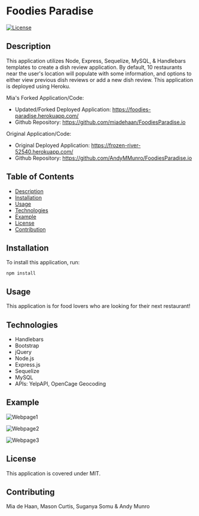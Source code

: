 # Foodies Paradise

[![License](https://img.shields.io/badge/License-MIT-blue.svg)](https://opensource.org/licenses/MIT)


## Description 
This application utilizes Node, Express, Sequelize, MySQL, & Handlebars templates to create a dish review application. By default, 10 restaurants near the user's location will populate with some information, and options to either view previous dish reviews or add a new dish review. This application is deployed using Heroku.

Mia's Forked Application/Code:
- Updated/Forked Deployed Application: https://foodies-paradise.herokuapp.com/ 
- Github Repository: https://github.com/miadehaan/FoodiesParadise.io

Original Application/Code:
- Original Deployed Application: https://frozen-river-52540.herokuapp.com/ 
- Github Repository: https://github.com/AndyMMunro/FoodiesParadise.io 


## Table of Contents
- [Description](#Description)
- [Installation](#Installation)
- [Usage](#Usage)
- [Technologies](#Technologies)
- [Example](#Example)
- [License](#License)
- [Contribution](#Contribution)


## Installation
To install this application, run:

`npm install` 
    
## Usage
This application is for food lovers who are looking for their next restaurant!

## Technologies
- Handlebars
- Bootstrap
- jQuery  
- Node.js
- Express.js
- Sequelize
- MySQL
- APIs: YelpAPI, OpenCage Geocoding


## Example

![Webpage1](public/assets/images/main_screenshot.PNG)

![Webpage2](public/assets/images/reviews_screenshot.PNG)

![Webpage3](public/assets/images/form_screenshot.PNG)

    
## License
This application is covered under MIT.
    
## Contributing
Mia de Haan, Mason Curtis, Suganya Somu & Andy Munro
    


